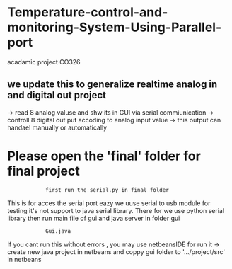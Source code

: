 # Temperature-control-and-monitoring-System-Using-Parallel-port
acadamic project CO326
## we update this to generalize realtime analog in and digital out project
  -> read 8 analog valuse and shw its in GUI via serial commiunication
  -> controll 8 digital out put accoding to analog input value
      -> this output can handael manually or automatically

# Please open the 'final' folder for final project 

                first run the serial.py in final folder
  This is for acces the serial port eazy
  we uuse serial to usb module for testing it's not support to java serial library. There for we use python serial library
then run main file of gui and java server in folder gui 


                Gui.java
If you cant run this without errors , you may use netbeansIDE for run it
  -> create new java project in netbeans and coppy gui folder to '.../project/src' in netbeans
